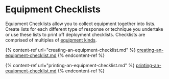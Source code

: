 # Equipment Checklists

Equipment Checklists allow you to collect equipment together into lists. Create lists for each different type of response or technique you undertake or use these lists to print off deployment checklists. Checklists are comprised of multiples of [equipment kinds](../categories\&kinds/kinds/).

{% content-ref url="creating-an-equipment-checklist.md" %}
[creating-an-equipment-checklist.md](creating-an-equipment-checklist.md)
{% endcontent-ref %}

{% content-ref url="printing-an-equipment-checklist.md" %}
[printing-an-equipment-checklist.md](printing-an-equipment-checklist.md)
{% endcontent-ref %}
